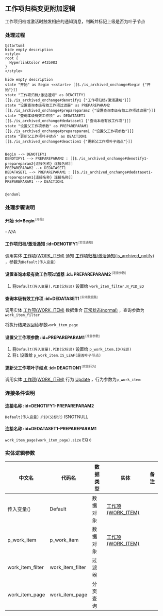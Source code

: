## 工作项归档变更附加逻辑 <!-- {docsify-ignore-all} -->

   工作项归档或激活时触发相应的通知消息，判断并标记上级是否为叶子节点

### 处理过程

```plantuml
@startuml
hide empty description
<style>
root {
  HyperlinkColor #42b983
}
</style>

hide empty description
state "开始" as Begin <<start>> [[$./is_archived_onchange#begin {"开始"}]]
state "工作项归档/激活通知" as DENOTIFY1  [[$./is_archived_onchange#denotify1 {"工作项归档/激活通知"}]]
state "设置查询本级有效工作项过滤器" as PREPAREPARAM2  [[$./is_archived_onchange#prepareparam2 {"设置查询本级有效工作项过滤器"}]]
state "查询本级有效工作项" as DEDATASET1  [[$./is_archived_onchange#dedataset1 {"查询本级有效工作项"}]]
state "设置父工作项参数" as PREPAREPARAM1  [[$./is_archived_onchange#prepareparam1 {"设置父工作项参数"}]]
state "更新父工作项叶子结点" as DEACTION1  [[$./is_archived_onchange#deaction1 {"更新父工作项叶子结点"}]]


Begin --> DENOTIFY1
DENOTIFY1 --> PREPAREPARAM2 : [[$./is_archived_onchange#denotify1-prepareparam2{连接名称} 连接名称]]
PREPAREPARAM2 --> DEDATASET1
DEDATASET1 --> PREPAREPARAM1 : [[$./is_archived_onchange#dedataset1-prepareparam1{连接名称} 连接名称]]
PREPAREPARAM1 --> DEACTION1


@enduml
```


### 处理步骤说明

#### 开始 :id=Begin<sup class="footnote-symbol"> <font color=gray size=1>[开始]</font></sup>



*- N/A*
#### 工作项归档/激活通知 :id=DENOTIFY1<sup class="footnote-symbol"> <font color=gray size=1>[实体通知]</font></sup>



调用实体 [工作项(WORK_ITEM)](module/ProjMgmt/work_item.md) 通知 [工作项归档/激活通知(is_archived_notify)](module/ProjMgmt/work_item/notify/is_archived_notify) ，参数为`Default(传入变量)`
#### 设置查询本级有效工作项过滤器 :id=PREPAREPARAM2<sup class="footnote-symbol"> <font color=gray size=1>[准备参数]</font></sup>



1. 将`Default(传入变量).PID(父标识)` 设置给  `work_item_filter.N_PID_EQ`

#### 查询本级有效工作项 :id=DEDATASET1<sup class="footnote-symbol"> <font color=gray size=1>[实体数据集]</font></sup>



调用实体 [工作项(WORK_ITEM)](module/ProjMgmt/work_item.md) 数据集合 [正常状态(normal)](module/ProjMgmt/work_item#数据集合) ，查询参数为`work_item_filter`

将执行结果返回给参数`work_item_page`

#### 设置父工作项参数 :id=PREPAREPARAM1<sup class="footnote-symbol"> <font color=gray size=1>[准备参数]</font></sup>



1. 将`Default(传入变量).PID(父标识)` 设置给  `p_work_item.ID(标识)`
2. 将`1` 设置给  `p_work_item.IS_LEAF(是否叶子节点)`

#### 更新父工作项叶子结点 :id=DEACTION1<sup class="footnote-symbol"> <font color=gray size=1>[实体行为]</font></sup>



调用实体 [工作项(WORK_ITEM)](module/ProjMgmt/work_item.md) 行为 [Update](module/ProjMgmt/work_item#行为) ，行为参数为`p_work_item`


### 连接条件说明
#### 连接名称 :id=DENOTIFY1-PREPAREPARAM2

`Default(传入变量).PID(父标识)` ISNOTNULL
#### 连接名称 :id=DEDATASET1-PREPAREPARAM1

`work_item_page(work_item_page).size` EQ `0`


### 实体逻辑参数

|    中文名   |    代码名    |  数据类型    |  实体   |备注 |
| --------| --------| -------- | -------- | --------   |
|传入变量(<i class="fa fa-check"/></i>)|Default|数据对象|[工作项(WORK_ITEM)](module/ProjMgmt/work_item.md)||
|p_work_item|p_work_item|数据对象|[工作项(WORK_ITEM)](module/ProjMgmt/work_item.md)||
|work_item_filter|work_item_filter|过滤器|||
|work_item_page|work_item_page|分页查询|||
